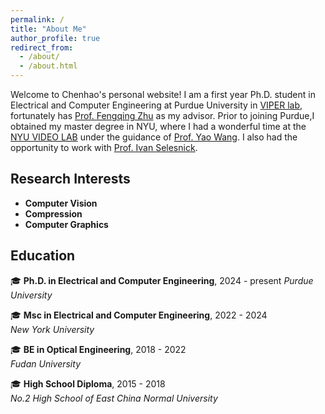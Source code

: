 ```yaml
---
permalink: /
title: "About Me"
author_profile: true
redirect_from: 
  - /about/
  - /about.html
---
```

Welcome to Chenhao's personal website! I am a first year Ph.D. student in Electrical and Computer Engineering at Purdue University in [VIPER lab](https://engineering.purdue.edu/~ips/students.html), fortunately has [Prof. Fengqing Zhu](https://engineering.purdue.edu/~zhu0/) as my advisor. Prior to joining Purdue,I obtained my master degree in NYU, where I had a wonderful time at the [NYU VIDEO LAB](https://wp.nyu.edu/videolab/) under the guidance of [Prof. Yao Wang](https://engineering.nyu.edu/faculty/yao-wang). I also had the opportunity to work with [Prof. Ivan Selesnick](https://eeweb.engineering.nyu.edu/iselesni/).

## Research Interests

- **Computer Vision**   
- **Compression**   
- **Computer Graphics**  

## Education

🎓 **Ph.D. in Electrical and Computer Engineering**, 2024 - present 
*Purdue University*  

🎓 **Msc in Electrical and Computer Engineering**, 2022 - 2024  
*New York University*  

🎓 **BE in Optical Engineering**, 2018 - 2022  
*Fudan University*  

🎓 **High School Diploma**, 2015 - 2018  
*No.2 High School of East China Normal University*  


